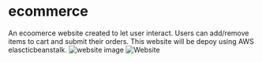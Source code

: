 # ecommerce
An ecoomerce website created to let user interact. Users can add/remove items to cart and submit their orders. This website will be depoy using AWS elascticbeanstalk. 
<img src="/ecommerce/front.png" alt="website image">
![Website](/ecoomerce/front.png)
